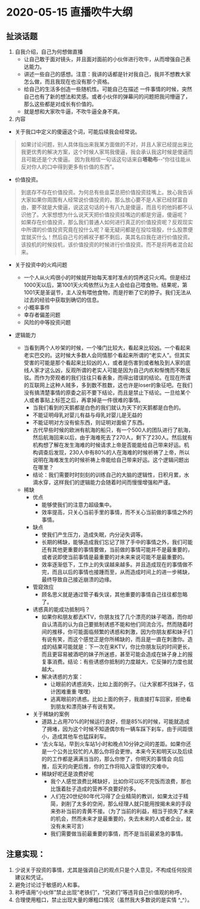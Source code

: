 # 2020-05-15 直播吹牛大纲

## 扯淡话题

1. 自我介绍，自己为何想做直播
	 - 让自己敢于面对镜头，并且面对面前的小伙伴进行吹牛，从而增强自己表达能力。
	 - 讲述一些自己的感想。注意：我讲的话都是针对我自己，我并不想教大家怎么做，而且我现在也没有那个资格。
	 - 给自己的生活多创造一些随机性。可能自己在描述 一件事情的时候，突然自己也有了新的想法和灵感。或者小伙伴的弹幕问的问题把我问懵逼了，那么这些都是对成长有价值的。
	 - 就是想和大家吹牛逼，不吹牛逼全身不爽。
1. 内容
  - 关于我口中定义的傻逼这个词，可能后续我会经常说。
  > 如果讨论问题，别人具体指出来我某方面做的不对，并且人家已经提出来比我更优秀的解决方案，这个时候人家骂我傻逼，我会承认我这时候是傻逼而且可能还是个大傻逼。
  > 因为我相信一句话这句话来自**塔勒布**--“你往往能从反对你人的口中得到更多有价值的东西”。
  - 价值投资。
  > 到底存不存在价值投资。为何总有些韭菜总把价值投资挂嘴上。放心我告诉大家如果你周围有人经常说价值投资的，那么放心要不是人家已经财富自由，要不就是大傻逼，说这这句话的十有八九是傻逼，而且亏的他妈都不认识他了。大家想想为什么说天天把价值投资挂嘴边的都是穷逼，傻逼呢？
  > 如果存在价值投资，那么我们普通人如何进行真正的价值投资呢？反观现实中所谓的价值投资究竟在投什么呢？毫无疑问都是在投垃圾股，什么股票便宜就买什么！然后自己亏的裤衩子都不剩后，美其名曰我在进行价值投资。
  > 该投机的时候投机，该价值投资的时候进行价值投资。而不是将两者混合起来。
 
 - 关于投资中的火鸡问题
 	- 一个人从火鸡很小的时候就开始每天准时准点的饲养这只火鸡。但是经过1000天以后，第1001天火鸡依然认为主人会给自己喂食物。结果呢，第1001天是圣诞节，主人没有喂他食物，而是拧断了它的脖子。我们无法从过去的经验中获取到确切的信息。
 	- 小概率事件
 	- 幸存者偏差问题
 	- 风险的中等投资问题

  - 逻辑能力
  	- 当看到两个人吵架的时候，一个嗓门比较大，看起来比较凶。一个看起来老实巴交的。这时候大多数人会同情那个看起来所谓的“老实人”。但其实受害的可能是那个看起来比较凶的人，或者是伤害到或者触及到人家的底线人家才这么凶，反观所谓的老实人可能是因为自己内疚和惭愧而不敢反驳。而作为旁观者的我们往往只看表象，而得出错误的结论。在现在所谓的互联网上这种人贼多，多到数不胜数，这也许是loser的象征吧。在我们没有搞清楚事情的原委之前不要下结论，而且是禁止下结论。一旦给某个人或者事贴上标签之后，再拿掉是一件很难的事情。
		- 当我们看到的天鹅都是白色的我们就认为天下的天鹅都是白色的。
		- 不能证明母乳对婴儿有益与母乳对婴儿是无益的
		- 不能证明对方没有偷东西，则证明对面偷了东西。
		- 古代早些时候的欧洲有航海的船只，有一个500人的团队进行了航海，然后航海回来以后，由于海难死去了270人，剩下了230人。然后就有机构想了解在发生海难的时候请求上帝是否能能给自己带来好运。机构调查后发现，230人中有80%的人在海难的时候祈祷了上帝，所以说明在海难发生的时候祈祷上帝能给自己带来好运。这个逻辑问题出在哪里？
		- 结论：我们需要时时刻刻的训练自己的大脑的逻辑性，日积月累，水滴水穿，这样我们的逻辑能力会随着时间而慢慢增强和严谨。 
	- 稀缺
		- 优点
			- 能够使我们的注意力超级集中。
			- 效率提高，只关心当前手里的事情，而不关心当前做的事情之外的事情。
		- 缺点
			- 使我们产生压力，造成失眠，内分泌失调等。
			- 长期的稀缺，能够造成我们忘记了除了手中的事情之外，我们可能还有其他更重要的事情要做，当前做的事情可能并不是最重要的，或者说即使当前事情是最重要的对未来来说可能不是最重要的。
			- 效率逐渐低下，工作上的失误越来越多。并且造成现在的事情做不完，而且以后的事情也接踵而至，从而造成时间上的进一步稀缺，最终导致自己接近崩溃的边缘。
		- 管窥效应
			- 顾名思义就是通过管子看失误，其他重要的事情自己往往都忽略了。
		- 诱惑真的能成功抵制吗？
			- 如果你和朋友都去KTV，你朋友找了几个漂亮的妹子喝酒，而你却自认清高的认为自己要抵制诱惑不能和他们同流合污。然而随着时间的推移，你可能面临频繁的诱惑和刺激，因为你朋友都和妹子们有说有笑，而这个感觉正是你所稀缺的，而且是一直在刺激你。造成的结果可能就是：下一次在来KTV，你比你朋友玩的时间更长，而且更容易被酒吧的妹子所迷惑，甚至可能会造成在妹子身上的报复事消费。结论：有些诱惑你抵制的力度越大，它反弹的力度也就越大。
			- 解决诱惑的方案：
				- 让眼前的诱惑消失，比如上面的例子。（让大家都不找妹子，估计困难重重 嘿嘿）
				- 逃离眼前的诱惑。比如上面的例子，我直接打车回家，拒绝看到朋友和漂亮妹子有说有笑。
		- 关于稀缺的案例
			- 道路上占用70%的时候运行良好，但是85%的时候，可能就造成了拥堵，因为这个时候不知道偶尔有一辆车踩下刹车，由于间距很小，造成其他车也猛踩刹车。
			- ‘去火车站，早到火车站1小时和晚点10分钟之间的差距。如果你还是一个公务比较忙的人那么你将会更惨。本来今天和明天以及后续的的工作都是满满当当的，那么你惨了，你明天的事情会 向后推，后天的向更后推，你的工作将陷入滚雪球的灾难中。
			- 稀缺好呢还是浪费好呢
				- 我个人感觉浪费比稀缺好，比如你可以吃不完饭而浪费，那也比饿着肚子造成的营养不良要好的多。
				- 人们在20世纪80年代习得了企业精简的教训，如果太过于精简，剥削了太多的空闲，那么经理人就只能用按揭未来的手段来弥补当前的青黄不接。（为了当前的利益，相当于损失了未来的机会，然而未来才是最重要的，失去未来的人或者企业，就没有未来可言）
				- 我们需要做当前最重要的事情，而不是当前最紧急的事情。


## 注意实现：

1. 少说关于投资的事情，尤其是强调自己的观点只是个人意见，不构成任何投资建议和凭证。
2. 避免讨论过于敏感的人和事。
3. 称呼语用“小伙伴”禁止出现“老铁们”，“兄弟们”等违背自己价值观的称呼。
4. 合理使用粗口，禁止出现大量的爆粗口情况（虽然我大多数说的是实情  ^_^）。

